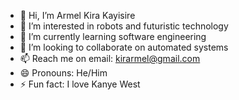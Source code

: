 - 👋 Hi, I’m Armel Kira Kayisire 
- 👀 I’m interested in robots and futuristic technology 
- 🌱 I’m currently learning software engineering 
- 💞️ I’m looking to collaborate on automated systems 
- 📫 Reach me on email: <a href="mailto:kirarmel@gmail.com">kirarmel@gmail.com</a> 
- 😄 Pronouns: He/Him
- ⚡ Fun fact: I love Kanye West

<!---
Armeleger/Armeleger is a ✨ special ✨ repository because its `README.md` (this file) appears on your GitHub profile.
You can click the Preview link to take a look at your changes.
--->
